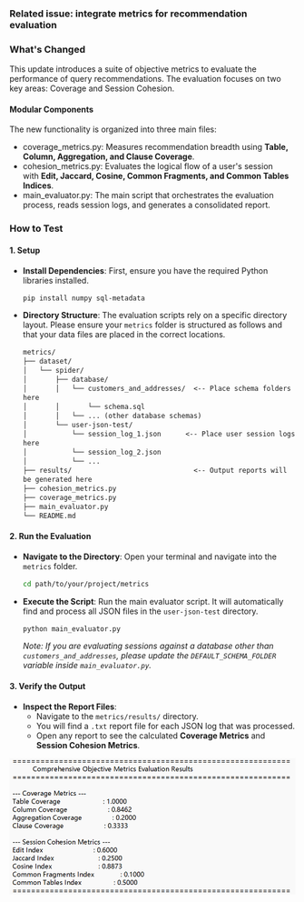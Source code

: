 ### Related issue: integrate metrics for recommendation evaluation

### What's Changed

This update introduces a suite of objective metrics to evaluate the performance of query recommendations. The evaluation focuses on two key areas: Coverage and Session Cohesion.

#### Modular Components

The new functionality is organized into three main files:

* coverage_metrics.py: Measures recommendation breadth using **Table, Column, Aggregation, and Clause Coverage**.
* cohesion_metrics.py: Evaluates the logical flow of a user's session with **Edit, Jaccard, Cosine, Common Fragments, and Common Tables Indices**.
* main_evaluator.py: The main script that orchestrates the evaluation process, reads session logs, and generates a consolidated report.

### How to Test

#### 1. Setup

* **Install Dependencies**: First, ensure you have the required Python libraries installed.
    ```bash
    pip install numpy sql-metadata
    ```

* **Directory Structure**: The evaluation scripts rely on a specific directory layout. Please ensure your `metrics` folder is structured as follows and that your data files are placed in the correct locations.

    ```
    metrics/
    ├── dataset/
    │   └── spider/
    │       ├── database/
    │       │   └── customers_and_addresses/  <-- Place schema folders here
    │       │       └── schema.sql
    │       │   └── ... (other database schemas)
    │       └── user-json-test/
    │           └── session_log_1.json      <-- Place user session logs here
    │           └── session_log_2.json
    │           └── ...
    ├── results/                              <-- Output reports will be generated here
    ├── cohesion_metrics.py
    ├── coverage_metrics.py
    ├── main_evaluator.py
    └── README.md
    ```

#### 2. Run the Evaluation

* **Navigate to the Directory**: Open your terminal and navigate into the `metrics` folder.
    ```bash
    cd path/to/your/project/metrics
    ```

* **Execute the Script**: Run the main evaluator script. It will automatically find and process all JSON files in the `user-json-test` directory.
    ```bash
    python main_evaluator.py
    ```
    *Note: If you are evaluating sessions against a database other than `customers_and_addresses`, please update the `DEFAULT_SCHEMA_FOLDER` variable inside `main_evaluator.py`.*

#### 3. Verify the Output

*   **Inspect the Report Files**:
    *   Navigate to the `metrics/results/` directory.
    *   You will find a `.txt` report file for each JSON log that was processed.
    *   Open any report to see the calculated **Coverage Metrics** and **Session Cohesion Metrics**.


![Result](./figures/Result.png)